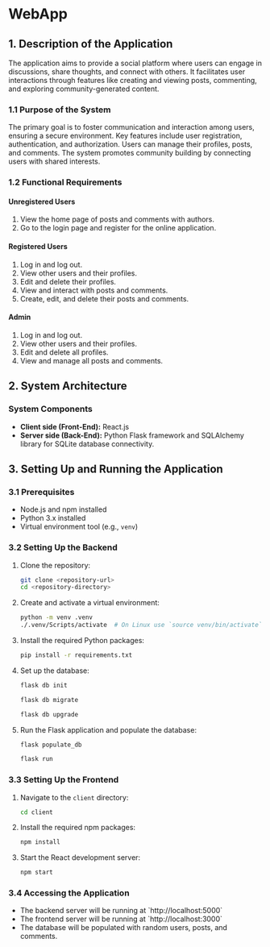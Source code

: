 # WebApp

## 1. Description of the Application
The application aims to provide a social platform where users can engage in discussions, share thoughts, and connect with others. It facilitates user interactions through features like creating and viewing posts, commenting, and exploring community-generated content.

### 1.1 Purpose of the System
The primary goal is to foster communication and interaction among users, ensuring a secure environment. Key features include user registration, authentication, and authorization. Users can manage their profiles, posts, and comments. The system promotes community building by connecting users with shared interests.

### 1.2 Functional Requirements
#### Unregistered Users
1. View the home page of posts and comments with authors.
2. Go to the login page and register for the online application.

#### Registered Users
1. Log in and log out.
2. View other users and their profiles.
3. Edit and delete their profiles.
4. View and interact with posts and comments.
5. Create, edit, and delete their posts and comments.

#### Admin
1. Log in and log out.
2. View other users and their profiles.
3. Edit and delete all profiles.
4. View and manage all posts and comments.

## 2. System Architecture
### System Components
- **Client side (Front-End):** React.js
- **Server side (Back-End):** Python Flask framework and SQLAlchemy library for SQLite database connectivity.

## 3. Setting Up and Running the Application

### 3.1 Prerequisites
- Node.js and npm installed
- Python 3.x installed
- Virtual environment tool (e.g., `venv`)

### 3.2 Setting Up the Backend
1. Clone the repository:
    ```sh
    git clone <repository-url>
    cd <repository-directory>
    ```

2. Create and activate a virtual environment:
    ```sh
    python -m venv .venv
    ./.venv/Scripts/activate  # On Linux use `source venv/bin/activate`
    ```

3. Install the required Python packages:
    ```sh
    pip install -r requirements.txt
    ```

4. Set up the database:
    ```sh
    flask db init
    ```
    ```sh
    flask db migrate
    ```
    ```sh
    flask db upgrade
    ```

4. Run the Flask application and populate the database:
    ```sh
    flask populate_db
    ```
    ```sh
    flask run
    ```

### 3.3 Setting Up the Frontend
1. Navigate to the `client` directory:
    ```sh
    cd client
    ```

2. Install the required npm packages:
    ```sh
    npm install
    ```

3. Start the React development server:
    ```sh
    npm start
    ```

### 3.4 Accessing the Application
- The backend server will be running at \`http://localhost:5000\`
- The frontend server will be running at \`http://localhost:3000\`
- The database will be populated with random users, posts, and comments.